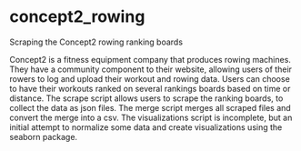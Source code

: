 # concept2_rowing
Scraping the Concept2 rowing ranking boards

Concept2 is a fitness equipment company that produces rowing machines. They have a community component to their website, allowing users of their rowers to log and upload their workout and rowing data. Users can choose to have their workouts ranked on several rankings boards based on time or distance. The scrape script allows users to scrape the ranking boards, to collect the data as json files. The merge script merges all scraped files and convert the merge into a csv. The visualizations script is incomplete, but an initial attempt to normalize some data and create visualizations using the seaborn package.
